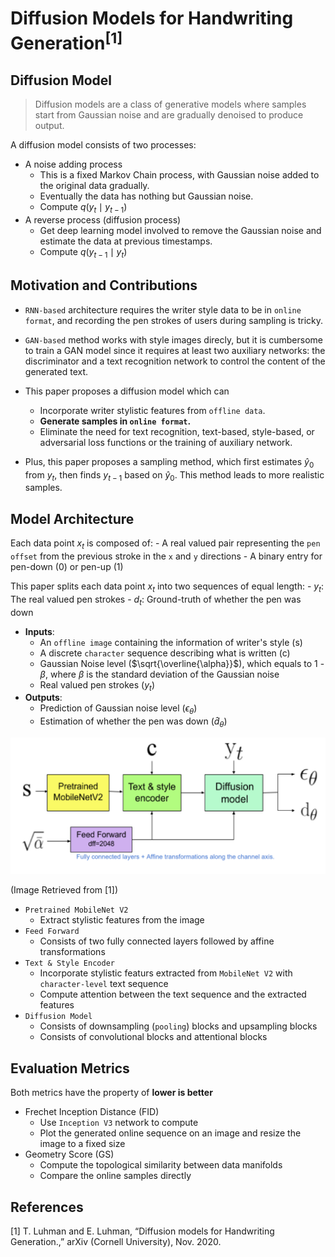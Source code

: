 # Diffusion Models for Handwriting Generation<sup>[1]</sup>

## Diffusion Model

> Diffusion models are a class of generative models where samples start from Gaussian noise and are gradually denoised to produce output.

A diffusion model consists of two processes:

- A noise adding process
    - This is a fixed Markov Chain process, with Gaussian noise added to the original data gradually.
    - Eventually the data has nothing but Gaussian noise.
    - Compute $q(y_{t} \mid y_{t-1})$
- A reverse process (diffusion process)
    - Get deep learning model involved to remove the Gaussian noise and estimate the data at previous timestamps. 
    - Compute $q(y_{t-1} \mid y_{t})$


## Motivation and Contributions

- `RNN-based` architecture requires the writer style data to be in `online format`, and recording the pen strokes of users during sampling is tricky.
- `GAN-based` method works with style images direcly, but it is cumbersome to train a GAN model since it requires at least two auxiliary networks: the discriminator and a text recognition network to control the content of the generated text.

- This paper proposes a diffusion model which can
    - Incorporate writer stylistic features from `offline data`.
    - **Generate samples in `online format`.**
    - Eliminate the need for text recognition, text-based, style-based, or adversarial loss functions or the training of auxiliary network.
- Plus, this paper proposes a sampling method, which first estimates $\hat{y}_{0}$ from $y_{t}$, then finds $y_{t-1}$ based on $\hat{y}_{0}$. This method leads to more realistic samples.


## Model Architecture

Each data point $x_{t}$ is composed of:
    - A real valued pair representing the `pen offset` from the previous stroke in the `x` and `y` directions
    - A binary entry for pen-down (0) or pen-up (1)

This paper splits each data point $x_{t}$ into two sequences of equal length:
    - $y_{t}$: The real valued pen strokes
    - $d_{t}$: Ground-truth of whether the pen was down

- **Inputs**:
    - An `offline image` containing the information of writer's style (s)
    - A discrete `character` sequence describing what is written (c)
    - Gaussian Noise level ($\sqrt{\overline{\alpha}}$), which equals to 1 - $\beta$, where $\beta$ is the standard deviation of the Gaussian noise
    - Real valued pen strokes ($y_{t}$)
- **Outputs**: 
    - Prediction of Gaussian noise level ($\epsilon_{\theta}$)
    - Estimation of whether the pen was down ($\hat{d}_{\theta}$)

![Diffusion_Model_Architecture](./img/Diffusion_model_for_HWR.png)

(Image Retrieved from [1])

- `Pretrained MobileNet V2`
    - Extract stylistic features from the image
- `Feed Forward`
    - Consists of two fully connected layers followed by affine transformations
- `Text & Style Encoder`
    - Incorporate stylistic featurs extracted from `MobileNet V2` with `character-level` text sequence
    - Compute attention between the text sequence and the extracted features
- `Diffusion Model`
    - Consists of downsampling (`pooling`) blocks and upsampling blocks
    - Consists of convolutional blocks and attentional blocks


## Evaluation Metrics

Both metrics have the property of **lower is better**

- Frechet Inception Distance (FID)
    - Use `Inception V3` network to compute
    - Plot the generated online sequence on an image and resize the image to a fixed size
- Geometry Score (GS)
    - Compute the topological similarity between data manifolds
    - Compare the online samples directly


## References
[1] T. Luhman and E. Luhman, “Diffusion models for Handwriting Generation.,” arXiv (Cornell University), Nov. 2020. 

